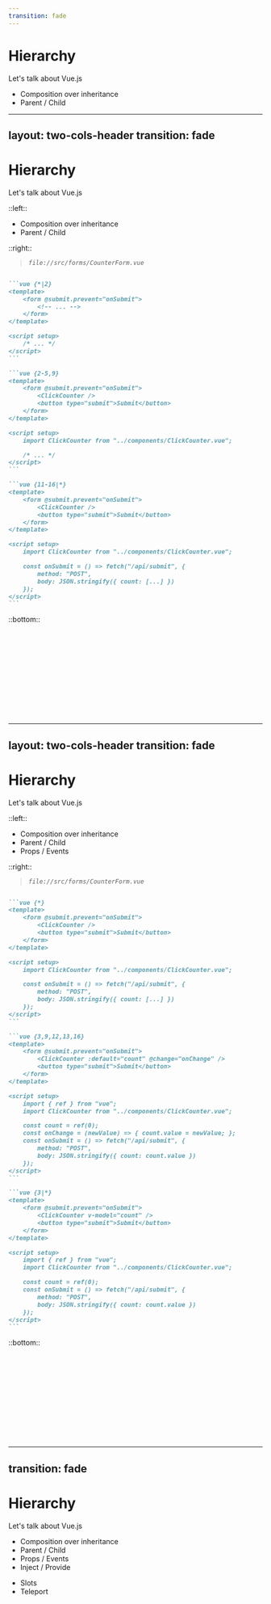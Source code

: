 ```yaml
---
transition: fade
---
```


# Hierarchy
Let's talk about Vue.js

<v-clicks>

- Composition over inheritance
- Parent / Child

</v-clicks>

---
layout: two-cols-header
transition: fade
---

# Hierarchy
Let's talk about Vue.js

::left::

- Composition over inheritance
- Parent / Child

::right::

> *`file://src/forms/CounterForm.vue`*

````md magic-move

```vue {*|2}
<template>
    <form @submit.prevent="onSubmit">
        <!-- ... -->
    </form>
</template>

<script setup>
    /* ... */
</script>
```

```vue {2-5,9}
<template>
    <form @submit.prevent="onSubmit">
        <ClickCounter />
        <button type="submit">Submit</button>
    </form>
</template>

<script setup>
    import ClickCounter from "../components/ClickCounter.vue";

    /* ... */
</script>
```

```vue {11-16|*}
<template>
    <form @submit.prevent="onSubmit">
        <ClickCounter />
        <button type="submit">Submit</button>
    </form>
</template>

<script setup>
    import ClickCounter from "../components/ClickCounter.vue";

    const onSubmit = () => fetch("/api/submit", {
        method: "POST",
        body: JSON.stringify({ count: [...] })
    });
</script>
```

````

::bottom::

<span style="color: transparent;">
    &nbsp;<br />&nbsp;<br />&nbsp;<br />&nbsp;<br />&nbsp;<br />&nbsp;<br />&nbsp;<br />&nbsp;<br />&nbsp;<br />&nbsp;<br />
</span>

---
layout: two-cols-header
transition: fade
---

# Hierarchy
Let's talk about Vue.js

::left::

- Composition over inheritance
- Parent / Child
- Props / Events

::right::

> *`file://src/forms/CounterForm.vue`*

````md magic-move

```vue {*}
<template>
    <form @submit.prevent="onSubmit">
        <ClickCounter />
        <button type="submit">Submit</button>
    </form>
</template>

<script setup>
    import ClickCounter from "../components/ClickCounter.vue";

    const onSubmit = () => fetch("/api/submit", {
        method: "POST",
        body: JSON.stringify({ count: [...] })
    });
</script>
```

```vue {3,9,12,13,16}
<template>
    <form @submit.prevent="onSubmit">
        <ClickCounter :default="count" @change="onChange" />
        <button type="submit">Submit</button>
    </form>
</template>

<script setup>
    import { ref } from "vue";
    import ClickCounter from "../components/ClickCounter.vue";

    const count = ref(0);
    const onChange = (newValue) => { count.value = newValue; };
    const onSubmit = () => fetch("/api/submit", {
        method: "POST",
        body: JSON.stringify({ count: count.value })
    });
</script>
```

```vue {3|*}
<template>
    <form @submit.prevent="onSubmit">
        <ClickCounter v-model="count" />
        <button type="submit">Submit</button>
    </form>
</template>

<script setup>
    import { ref } from "vue";
    import ClickCounter from "../components/ClickCounter.vue";

    const count = ref(0);
    const onSubmit = () => fetch("/api/submit", {
        method: "POST",
        body: JSON.stringify({ count: count.value })
    });
</script>
```

````

::bottom::

<span style="color: transparent;">
    &nbsp;<br />&nbsp;<br />&nbsp;<br />&nbsp;<br />&nbsp;<br />&nbsp;<br />&nbsp;<br />&nbsp;<br />&nbsp;<br />&nbsp;<br />
</span>

---
transition: fade
---

# Hierarchy
Let's talk about Vue.js

- Composition over inheritance
- Parent / Child
- Props / Events
- Inject / Provide

<v-clicks>

- Slots
- Teleport

</v-clicks>
